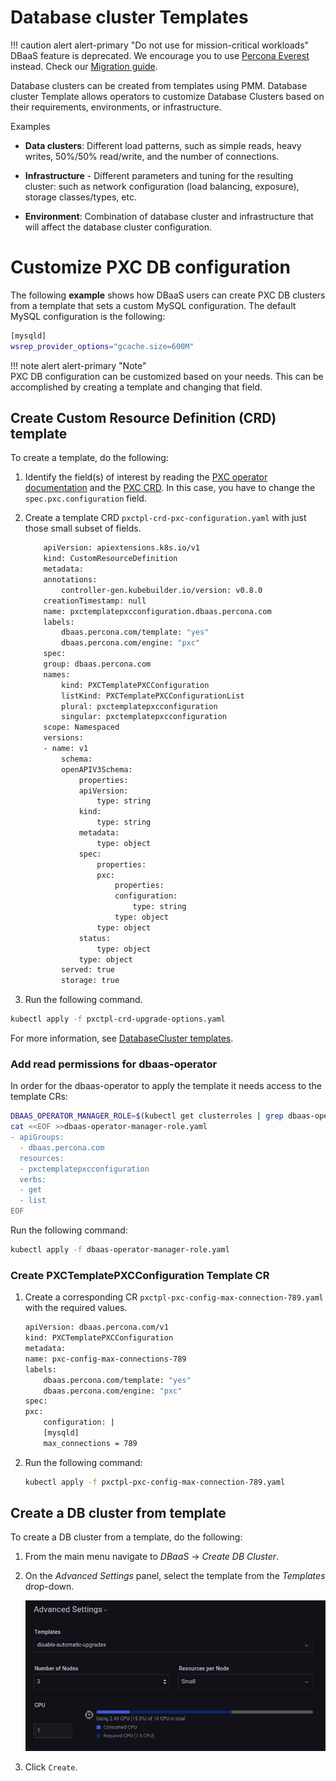 # Database cluster Templates

!!! caution alert alert-primary "Do not use for mission-critical workloads"
    DBaaS feature is deprecated. We encourage you to use [Percona Everest](http://per.co.na/pmm-to-everest) instead. Check our [Migration guide](http://per.co.na/pmm-to-everest-guide).

Database clusters can be created from templates using PMM. Database cluster Template allows operators to customize Database Clusters based on their requirements, environments, or infrastructure.

Examples

- **Data clusters**: Different load patterns, such as simple reads, heavy writes, 50%/50% read/write, and the number of connections.

- **Infrastructure** - Different parameters and tuning for the resulting cluster: such as network configuration (load balancing, exposure), storage classes/types, etc.

- **Environment**: Combination of database cluster and infrastructure that will affect the database cluster configuration.


# Customize PXC DB configuration

The following **example** shows how DBaaS users can create PXC DB clusters from a template that sets a custom MySQL configuration. The default MySQL configuration is the following:

```sh
[mysqld]
wsrep_provider_options="gcache.size=600M"
```
!!! note alert alert-primary "Note"   
    PXC DB configuration can be customized based on your needs. This can be accomplished by creating a template and changing that field.


## Create Custom Resource Definition (CRD) template

To create a template, do the following:

1. Identify the field(s) of interest by reading the [PXC operator documentation](https://docs.percona.com/percona-operator-for-mysql/pxc/index.html) and the [PXC CRD](https://github.com/percona/percona-xtradb-cluster-operator/blob/v1.11.0/deploy/crd.yaml#L6378-L6379). In this case, you have to change the `spec.pxc.configuration` field.

2. Create a template CRD `pxctpl-crd-pxc-configuration.yaml` with just those small subset of fields.

    ```sh
        apiVersion: apiextensions.k8s.io/v1
        kind: CustomResourceDefinition
        metadata:
        annotations:
            controller-gen.kubebuilder.io/version: v0.8.0
        creationTimestamp: null
        name: pxctemplatepxcconfiguration.dbaas.percona.com
        labels:
            dbaas.percona.com/template: "yes"
            dbaas.percona.com/engine: "pxc"
        spec:
        group: dbaas.percona.com
        names:
            kind: PXCTemplatePXCConfiguration
            listKind: PXCTemplatePXCConfigurationList
            plural: pxctemplatepxcconfiguration
            singular: pxctemplatepxcconfiguration
        scope: Namespaced
        versions:
        - name: v1
            schema:
            openAPIV3Schema:
                properties:
                apiVersion:
                    type: string
                kind:
                    type: string
                metadata:
                    type: object
                spec:
                    properties:
                    pxc:
                        properties:
                        configuration:
                            type: string
                        type: object
                    type: object
                status:
                    type: object
                type: object
            served: true
            storage: true
    ```

3. Run the following command.

```sh
kubectl apply -f pxctpl-crd-upgrade-options.yaml
```

For more information, see [DatabaseCluster templates](https://github.com/percona/dbaas-operator/blob/main/docs/templates.md#creating-the-template-crd).

### Add read permissions for dbaas-operator

In order for the dbaas-operator to apply the template it needs access to the template CRs:

```sh
DBAAS_OPERATOR_MANAGER_ROLE=$(kubectl get clusterroles | grep dbaas-operator | grep -v metrics | grep -v proxy | cut -f 1 -d ' '); kubectl get clusterroles/"$DBAAS_OPERATOR_MANAGER_ROLE" -o yaml > dbaas-operator-manager-role.yaml
cat <<EOF >>dbaas-operator-manager-role.yaml
- apiGroups:
  - dbaas.percona.com
  resources:
  - pxctemplatepxcconfiguration
  verbs:
  - get
  - list
EOF
```

Run the following command:

```sh
kubectl apply -f dbaas-operator-manager-role.yaml
```

### Create PXCTemplatePXCConfiguration Template CR

1. Create a corresponding CR `pxctpl-pxc-config-max-connection-789.yaml` with the required values.

    ```sh
    apiVersion: dbaas.percona.com/v1
    kind: PXCTemplatePXCConfiguration
    metadata:
    name: pxc-config-max-connections-789
    labels:
        dbaas.percona.com/template: "yes"
        dbaas.percona.com/engine: "pxc"
    spec:
    pxc:
        configuration: |
        [mysqld]
        max_connections = 789
    ```
2. Run the following command:

    ```sh
    kubectl apply -f pxctpl-pxc-config-max-connection-789.yaml
    ```

## Create a DB cluster from template

To create a DB cluster from a template, do the following:

1. From the main menu navigate to <i class="uil uil-database"></i> *DBaaS* → *Create DB Cluster*.

2. On the *Advanced Settings* panel, select the template from the *Templates* drop-down.


    ![!](../images/PMM_dbaas_template.png)


3. Click `Create`.






